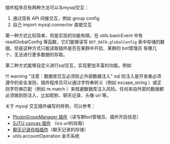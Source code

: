 插件程序员有两种方法可以与mysql交互：

1. 通过现有 API 间接交互，例如 group config
2. 自己 import mysql.connector 直接交互

第一种方式比较简单，但是实现的功能有限。在 utils.basicEvent 中有 readGlobalConfig 等函数，它们能够读写 `BOT_DATA.globalConfig` 表中存储的数据。但是这种方式只能读取插件是否在某群中开启、某群的 bot管理员 有哪几个，无法进行更多数据的存取。

第二种方式能够自定义进行sql交互，实现更加丰富的功能。例如

!!! warning "注意：数据库交互必须防止外部数据注入"
    sql 防注入是开发者必须遵守的安全准则，插件程序员可以通过字符串转义（例如 escape_string ）或正则字符串匹配（例如 re.match ）来规避数据库注入风险。任何来自外部的数据都必须做到防注入，比如昵称、聊天记录、头像 url 等。

关于 mysql 交互插件编写的样例，可以参考：

- [PluginGroupManager 插件](./plugins/groupManagerPlugin.md)（读写群bot管理员、插件开启信息）
- [SJTU canvas 插件](./plugins/canvasIcsPlugin.md) （ics url的存取）
- [聊天记录存档插件](./plugins/messageRecorderPlugin.md)（聊天记录的存储）
- utils.accountOperation 金币系统